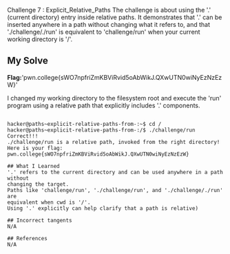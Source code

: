 Challenge 7 : Explicit_Relative_Paths
The challenge is about using the '.' (current directory) entry inside relative paths. 
It demonstrates that '.' can be inserted anywhere in a path without changing 
what it refers to, and that './challenge/./run' is equivalent to 'challenge/run' 
when your current working directory is '/'.

## My Solve 
**Flag:**'pwn.college{sWO7npfriZmKBViRvid5oAbWikJ.QXwUTN0wiNyEzNzEzW}'

I changed my working directory to the filesystem root and execute the 'run' program using
a relative path that explicitly includes '.' components.
```

hacker@paths~explicit-relative-paths-from-:~$ cd /
hacker@paths~explicit-relative-paths-from-:/$ ./challenge/run
Correct!!!
./challenge/run is a relative path, invoked from the right directory!
Here is your flag:
pwn.college{sWO7npfriZmKBViRvid5oAbWikJ.QXwUTN0wiNyEzNzEzW}

## What I Learned 
'.' refers to the current directory and can be used anywhere in a path without 
changing the target.
Paths like 'challenge/run', './challenge/run', and './challenge/./run' are 
equivalent when cwd is '/'.
Using '.' explicitly can help clarify that a path is relative) 

## Incorrect tangents
N/A

## References
N/A

